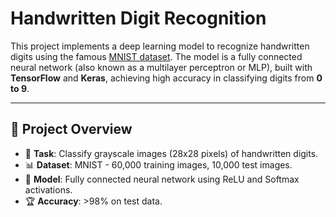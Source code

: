 # Handwritten Digit Recognition

This project implements a deep learning model to recognize handwritten digits using the famous [MNIST dataset](http://yann.lecun.com/exdb/mnist/). The model is a fully connected neural network (also known as a multilayer perceptron or MLP), built with **TensorFlow** and **Keras**, achieving high accuracy in classifying digits from **0 to 9**.

---

## 📌 Project Overview

- 🔢 **Task**: Classify grayscale images (28x28 pixels) of handwritten digits.
- 📊 **Dataset**: MNIST - 60,000 training images, 10,000 test images.
- 🧠 **Model**: Fully connected neural network using ReLU and Softmax activations.
- 🏆 **Accuracy**: >98% on test data.

